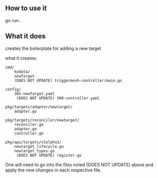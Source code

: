 
## How to use it
go run . 

## What it does
creates the boilerplate for adding a new target

what it creates:
```
cmd/
    kodata/
    newTarget
    (DOES NOT UPDATE) triggermesh-controller/main.go 

config/
    301-newTarget.yaml
     (DOES NOT UPDATE) 500-controller.yaml

pkg/targets/adapter/newtarget/
    adapter.go

pkg/targets/reconciler/newtarget/
    reconciler.go
    adapter.go
    controller.go

pkg/api/targets/v1alpha1/
    newtarget_lifecycle.go
    newtarget_types.go
     (DOES NOT UPDATE) register.go
```

One will need to go into the files noted (DOES NOT UPDATE) above and apply the new changes
in each respective file.


